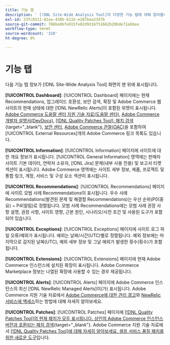 ```yaml
---
title: 기능 탭
description: ' [!DNL Site-Wide Analysis Tool]의 다양한 기능 탭에 대해 알아봅니다.'
exl-id: 23fc0311-82aa-430b-b11b-e287bea23d7b
source-git-commit: 786be8bfa915fe82d9316f51662b20bde71abbaa
workflow-type: tm+mt
source-wordcount: '310'
ht-degree: 0%

---
```


# 기능 탭

다음 기능 탭 정보가 [!DNL Site-Wide Analysis Tool] 화면의 맨 위에 표시됩니다.

**[!UICONTROL Dashboard]**: [!UICONTROL Dashboard] 페이지에는 현재 Recommendations, 업그레이드 호환성, 보안 검색, 확장 및 Adobe Commerce 웹 사이트의 현재 상태에 대한 [!DNL NewRelic Alerts]이 포함된 위젯이 표시됩니다. [Adobe Commerce 도움말 센터 지원 기술 자료(도움말 센터)](https://experienceleague.adobe.com/docs/commerce-knowledge-base/kb/overview.html?lang=ko), [Adobe Commerce 개발자 설명서(DevDocs)](https://developer.adobe.com/commerce/docs/), [[!DNL Quality Patches Tool]: 패치 검색](https://experienceleague.adobe.com/tools/commerce-quality-patches/index.html?lang=ko){target="_blank"}, [보안 센터](https://helpx.adobe.com/kr/security.html), [Adobe Commerce 관찰(OAC)](https://experienceleague.adobe.com/docs/commerce-operations/tools/observation-for-adobe-commerce/intro.html?lang=ko)을 포함하여 [!UICONTROL External Resources]개의 Adobe Commerce 링크 목록도 있습니다.

**[!UICONTROL Information]**: [!UICONTROL Information] 페이지에 사이트에 대한 개요 정보가 표시됩니다.
[!UICONTROL General Information] 영역에는 판매자 사이트 기본 데이터, 연락처 소유자, [!DNL Jira] 문제(내부 사용 전용) 및 보고서 티켓 섹션이 표시됩니다.
Adobe Commerce 영역에는 사이트 세부 정보, 제품, 프로젝트 및 통합 링크, 계정, 서비스 및 구성 요소 섹션이 표시됩니다.

**[!UICONTROL Recommendations]**: [!UICONTROL Recommendations] 페이지에 사이트 모범 사례 Recommendations이 표시됩니다. 우수 사례 Recommendations(발견된 문제 및 해결할 Recommendations)는 우선 순위(P0(중요) ~ P4(알림)로 정렬됩니다.
모범 사례 Recommendations에는 모범 사례 권장 사항 설명, 권장 사항, 사이트 영향, 근본 원인, 시나리오/사전 조건 및 사용된 도구가 포함되어 있습니다.

**[!UICONTROL Exceptions]**: [!UICONTROL Exceptions] 페이지에 사이트 로그 파일 오류/예외가 표시됩니다. 예외는 날짜/시간(UTC)별로 정렬됩니다.
예외 정보에는 마지막으로 감지된 날짜(UTC), 예외 세부 정보 및 그날 예외가 발생한 횟수(횟수)가 포함됩니다.

**[!UICONTROL Extensions]**: [!UICONTROL Extensions] 페이지에 현재 Adobe Commerce 인스턴스에 설치된 확장이 표시됩니다. Adobe Commerce Marketplace 정보는 나열된 확장에 사용할 수 있는 경우 제공됩니다.

**[!UICONTROL Alerts]**: [!UICONTROL Alerts] 페이지에 Adobe Commerce 인스턴스의 최신 [!DNL NewRelic Managed Alerts]이(가) 표시됩니다. Adobe Commerce 지원 기술 자료에서 [Adobe Commerce에 대한 관리 경고](https://experienceleague.adobe.com/docs/commerce-knowledge-base/kb/support-tools/managed-alerts/managed-alerts-for-magento-commerce.html?lang=ko)와 [NewRelic 서비스에 액세스](https://experienceleague.adobe.com/docs/commerce-knowledge-base/kb/faq/access-new-relic-services.html?lang=ko)하는 방법에 대해 자세히 알아보세요.

**[!UICONTROL Patches]**: [!UICONTROL Patches] 페이지에 [[!DNL Quality Patches Tool]의 현재 패치가 모두 표시됩니다. 상인의 Adobe Commerce 인스턴스 버전과 호환되는 패치 검색](https://experienceleague.adobe.com/tools/commerce-quality-patches/index.html?lang=ko){target="_blank"}. Adobe Commerce 지원 기술 자료에서 [[!DNL Quality Patches Tool]에 대해 자세히 알아보세요. 셀프 서비스 품질 패치를 위한 새로운 도구](https://experienceleague.adobe.com/docs/commerce-knowledge-base/kb/announcements/commerce-announcements/magento-quality-patches-released-new-tool-to-self-serve-quality-patches.html?lang=ko)입니다.
